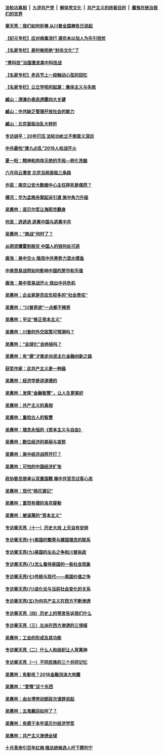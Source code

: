 

####  [法轮功真相](../../../../basic/blob/master/README.md?t=07051004) &nbsp;|&nbsp; [九评共产党](../../../../9ping.md/blob/master/README.md?t=07051004) &nbsp;|&nbsp; [解体党文化](../../../../jtdwh.md/blob/master/README.md?t=07051004)  &nbsp;|&nbsp; [共产主义的终极目的](../../../../gczydzjmd.md/blob/master/README.md?t=07051004) &nbsp;|&nbsp; [魔鬼在统治我们的世界](../../../../mgztzwmdsj.md/blob/master/README.md?t=07051004) 

#### [章天亮：我们如何祈祷 从川普全国祷告日说起](../pages/nsc423/n11944627.md?t=07051004) 

#### [【纪元专栏】应对病毒流行 渥京未以加人为先引担忧](../pages/nsc423/n11875714.md?t=07051004) 

#### [【名家专栏】是时候拒绝“封杀文化”了](../pages/nsc423/n11814093.md?t=07051004) 

#### [“黑科技”治国激发美中科技战](../pages/nsc423/n11638056.md?t=07051004) 

#### [【名家专栏】老兵节上一段触动心弦的回忆](../pages/nsc423/n11646016.md?t=07051004) 

#### [【名家专栏】公立学校的起源：集体主义与失败](../pages/nsc423/n11601833.md?t=07051004) 

#### [臧山：港澳办表态透露四大关键](../pages/nsc423/n11421628.md?t=07051004) 

#### [臧山：中共缺乏管理开放社会的能力](../pages/nsc423/n11407457.md?t=07051004) 

#### [臧山：北京面临治乱大转折](../pages/nsc423/n11406895.md?t=07051004) 

#### [专访胡平：20年打压 法轮功屹立不倒意义深远](../pages/nsc423/n11398800.md?t=07051004) 

#### [中共最怕“逢九必乱”2019人权战开火](../pages/nsc423/n11385248.md?t=07051004) 

#### [夏一阳：精神和肉体灭绝的手段—转化洗脑](../pages/nsc423/n11368250.md?t=07051004) 

#### [六月风云激变 北京当局面临三条路](../pages/nsc423/n11313668.md?t=07051004) 

#### [许茹：南京公安大数据中心主任猝死是偶然？](../pages/nsc423/n11064744.md?t=07051004) 

#### [横河：华为孟晚舟案起诉引渡 美中角力升级](../pages/nsc423/n11027230.md?t=07051004) 

#### [吴惠林：诺贝尔奖让海耶克翻身](../pages/nsc423/n10890049.md?t=07051004) 

#### [何坚：逃逃逃 逃离中国与逃离中共](../pages/nsc423/n10592891.md?t=07051004) 

#### [吴惠林：“商战”何时了？](../pages/nsc423/n10573558.md?t=07051004) 

#### [从网贷爆雷到股灾 中国人的钱何处可逃](../pages/nsc423/n10572800.md?t=07051004) 

#### [唐浩：美中交火 隐现中共黑势力混水摸鱼](../pages/nsc423/n10544040.md?t=07051004) 

#### [中美贸易战将如何影响中国的房市和币值](../pages/nsc423/n10543697.md?t=07051004) 

#### [唐浩：美中贸易战开火 烧出中共危机](../pages/nsc423/n10540126.md?t=07051004) 

#### [吴惠林：企业家是否应负较多的“社会责任”](../pages/nsc423/n10535022.md?t=07051004) 

#### [吴惠林：“川普奇迹”一点都不稀奇](../pages/nsc423/n10512808.md?t=07051004) 

#### [吴惠林：平议“修正资本主义”](../pages/nsc423/n10495724.md?t=07051004) 

#### [吴惠林：川普的外交政策可预测吗？](../pages/nsc423/n10462387.md?t=07051004) 

#### [吴惠林：“全球化”会终结吗？](../pages/nsc423/n10452838.md?t=07051004) 

#### [吴惠林：有“德”才能走向民主化金融创新之路](../pages/nsc423/n10432292.md?t=07051004) 

#### [获奖作家：这共产主义是一种癌](../pages/nsc423/n10431541.md?t=07051004) 

#### [吴惠林：经济学是讲道德的](../pages/nsc423/n10398014.md?t=07051004) 

#### [吴惠林：发挥“金融智慧”，让人生更美好](../pages/nsc423/n10375019.md?t=07051004) 

#### [吴惠林：共产主义的真相](../pages/nsc423/n10351394.md?t=07051004) 

#### [吴惠林：重拾古人的智慧](../pages/nsc423/n10337691.md?t=07051004) 

#### [吴惠林：理念永恒的《资本主义与自由》](../pages/nsc423/n10316274.md?t=07051004) 

#### [吴惠林：数位经济的美丽与哀愁](../pages/nsc423/n10292946.md?t=07051004) 

#### [吴惠林：美中经济战将开打？](../pages/nsc423/n10258825.md?t=07051004) 

#### [吴惠林：可怕的中国经济扩张](../pages/nsc423/n10219147.md?t=07051004) 

#### [政协委员提承认双重国籍 揭中共官员过客心态](../pages/nsc423/n10208809.md?t=07051004) 

#### [吴惠林：现代“桃花源记”](../pages/nsc423/n10185234.md?t=07051004) 

#### [吴惠林：富而有德的洛克斐勒](../pages/nsc423/n10142264.md?t=07051004) 

#### [吴惠林：被诬蔑的“资本主义”](../pages/nsc423/n10124816.md?t=07051004) 

#### [专访章天亮（十一）历史大戏 上天自有安排](../pages/nsc423/n10094905.md?t=07051004) 

#### [专访章天亮(十)美国的繁荣与建国理念的联系](../pages/nsc423/n10094899.md?t=07051004) 

#### [专访章天亮(九)美国的左右之争和川普执政](../pages/nsc423/n10094889.md?t=07051004) 

#### [专访章天亮(八)怎么看待美国的一些社会现象](../pages/nsc423/n10094857.md?t=07051004) 

#### [专访章天亮(七)传统与现代——美国价值之争](../pages/nsc423/n10093140.md?t=07051004) 

#### [专访章天亮(六)进化论与当前社会变化的关系](../pages/nsc423/n10092036.md?t=07051004) 

#### [专访章天亮(五)为何共产主义在西方不断渗透](../pages/nsc423/n10083620.md?t=07051004) 

#### [专访章天亮（四）历史上的预言告诉我们什么](../pages/nsc423/n10083606.md?t=07051004) 

#### [专访章天亮（三）左派在西方渗透的三领域](../pages/nsc423/n10081115.md?t=07051004) 

#### [吴惠林：工会的形成及其功能](../pages/nsc423/n10080633.md?t=07051004) 

#### [专访章天亮（二）什么人和组织让人背离神](../pages/nsc423/n10076637.md?t=07051004) 

#### [专访章天亮（一）不同民族的三个共同记忆](../pages/nsc423/n10074188.md?t=07051004) 

#### [吴惠林：有影呒？2018金融泡沫大地震](../pages/nsc423/n10040534.md?t=07051004) 

#### [吴惠林：“爱情”这个东西](../pages/nsc423/n10019423.md?t=07051004) 

#### [吴惠林：由台湾劳动部政次请辞说起](../pages/nsc423/n9979679.md?t=07051004) 

#### [吴惠林：五鬼搬运如何了？](../pages/nsc423/n9925338.md?t=07051004) 

#### [吴惠林：有感于本年诺贝尔经济学奖](../pages/nsc423/n9871883.md?t=07051004) 

#### [吴惠林：共产主义渗透全球](../pages/nsc423/n9812748.md?t=07051004) 

#### [十月革命引百年红祸 俄总统候选人吁下葬列宁](../pages/nsc423/n9810182.md?t=07051004) 

